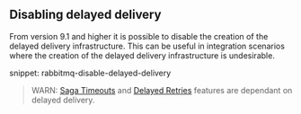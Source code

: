 ## Disabling delayed delivery

From version 9.1 and higher it is possible to disable the creation of the delayed delivery infrastructure. This can be useful in integration scenarios where the creation of the delayed delivery infrastructure is undesirable.

snippet: rabbitmq-disable-delayed-delivery

> WARN:
> [Saga Timeouts](nservicebus/sagas/timeouts.md) and [Delayed Retries](/nservicebus/recoverability/#delayed-retries) features are dependant on delayed delivery.